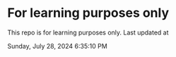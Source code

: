 # For learning purposes only
This repo is for learning purposes only.
Last updated at

Sunday, July 28, 2024 6:35:10 PM


